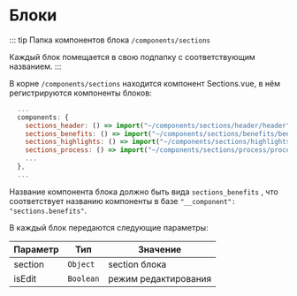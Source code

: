 # Блоки

::: tip Папка компонентов блока
`/components/sections`

Каждый блок помещается в свою подпапку с соответствующим названием.
:::

В корне `/components/sections` находится компонент Sections.vue, в нём регистрируются компоненты блоков:

```js
  ...
  components: {
    sections_header: () => import("~/components/sections/header/header"),
    sections_benefits: () => import("~/components/sections/benefits/benefits"),
    sections_highlights: () => import("~/components/sections/highlights/highlights"),
    sections_process: () => import("~/components/sections/process/process"),
    ...
  },
  ...
```

Название компонента блока должно быть вида `sections_benefits` , что соответствует названию компоненты в базе `"__component": "sections.benefits"`.

В каждый блок передаются следующие параметры:

| Параметр | Тип       | Значение             |
| -------- | --------- | -------------------- |
| section  | `Object`  | section блока        |
| isEdit   | `Boolean` | режим редактирования |
